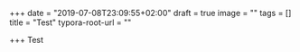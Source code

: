 +++
date = "2019-07-08T23:09:55+02:00"
draft = true
image = ""
tags = []
title = "Test"
typora-root-url = ""

+++
Test